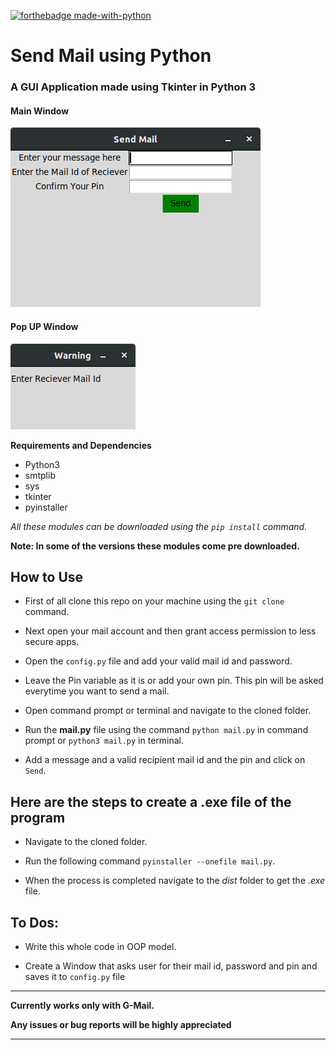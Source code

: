 [![forthebadge made-with-python](http://ForTheBadge.com/images/badges/made-with-python.svg)](https://www.python.org/)

# Send Mail using Python
### A GUI Application made using Tkinter in Python 3

#### Main Window
![](images/Screenshot%20from%202019-04-20%2016-03-33.png)
#### Pop UP Window
![](images/Screenshot%20from%202019-04-20%2016-04-49.png)

**Requirements and Dependencies**
* Python3
* smtplib
* sys
* tkinter
* pyinstaller

*All these modules can be downloaded using the `pip install` command.*

**Note: In some of the versions these modules come pre downloaded.**

## How to Use

* First of all clone this repo on your machine using the `git clone` command.

* Next open your mail account and then grant access permission to less secure apps.

* Open the `config.py` file and add your valid mail id and password.

* Leave the Pin variable as it is or add your own pin. This pin will be asked everytime you want to send a mail.

* Open command prompt or terminal and navigate to the cloned folder.

* Run the **mail.py** file using the command `python mail.py` in command prompt or `python3 mail.py` in terminal.

* Add a message and a valid recipient mail id and the pin and click on `Send`.

## Here are the steps to create a .exe file of the program

* Navigate to the cloned folder.

* Run the following command `pyinstaller --onefile mail.py`.

* When the process is completed navigate to the *dist* folder to get the *.exe* file.

## To Dos:

* Write this whole code in OOP model.

* Create a Window that asks user for their mail id, password and pin and saves it to `config.py` file

***

**Currently works only with G-Mail.** 

**Any issues or bug reports will be highly appreciated**

***